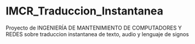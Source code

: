 # IMCR_Traduccion_Instantanea
Proyecto de INGENIERÍA DE MANTENIMIENTO DE COMPUTADORES Y REDES sobre traduccion instantanea de texto, audio y lenguaje de signos

